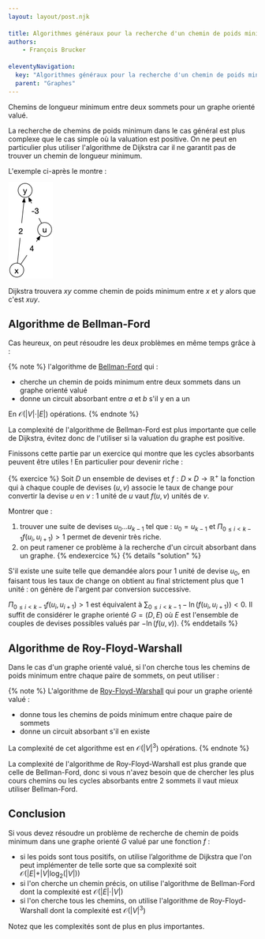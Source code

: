 ```yaml
---
layout: layout/post.njk

title: Algorithmes généraux pour la recherche d'un chemin de poids minimum
authors: 
    - François Brucker

eleventyNavigation:
  key: "Algorithmes généraux pour la recherche d'un chemin de poids minimum"
  parent: "Graphes"
---
```


<!-- début résumé -->

Chemins de longueur minimum entre deux sommets pour un graphe orienté valué.

<!-- fin résumé -->

La recherche de chemins de poids minimum dans le cas général est plus complexe que le cas simple où la valuation est positive. On ne peut en particulier plus utiliser l'algorithme de Dijkstra car il ne garantit pas de trouver un chemin de longueur minimum.

L'exemple ci-après le montre :

![chemin poids négatif](chemin_poids_negatif.png)

Dijkstra trouvera $xy$ comme chemin de poids minimum entre $x$ et $y$ alors que c'est $xuy$.

## Algorithme de Bellman-Ford

Cas heureux, on peut résoudre les deux problèmes en même temps grâce à :

{% note %}
l'algorithme de [Bellman-Ford](https://fr.wikipedia.org/wiki/Algorithme_de_Bellman-Ford) qui :

* cherche un chemin de poids minimum entre deux sommets dans un graphe orienté valué
* donne un circuit absorbant entre $a$ et $b$ s'il y en a un

En $\mathcal{O}(\vert V \vert \cdot \vert E \vert)$ opérations.
{% endnote %}

La complexité de l'algorithme de Bellman-Ford est plus importante que celle de Dijkstra, évitez donc de l'utiliser si la valuation du graphe est positive.

Finissons cette partie par un exercice qui montre que les cycles absorbants peuvent être utiles ! En particulier pour devenir riche :

{% exercice %}
Soit $D$ un ensemble de devises et $f: D \times D \rightarrow \mathbb{R}^+$ la fonction qui à chaque couple de devises $(u, v)$ associe le taux de change pour convertir la devise $u$ en $v$ : 1 unité de $u$ vaut $f(u, v)$ unités de $v$.

Montrer que :

1. trouver une suite de devises $u_0\dots u_{k-1}$ tel que : $u_0 = u_{k-1}$ et $\Pi_{0 \leq i < k-1}f(u_i, u_{i+1}) > 1$ permet de devenir très riche.
2. on peut ramener ce problème à la recherche d'un circuit absorbant dans un graphe.
{% endexercice %}
{% details "solution" %}

S'il existe une suite telle que demandée alors pour 1 unité de devise $u_0$, en faisant tous les taux de change on obtient au final strictement plus que 1 unité : on génère de l'argent par conversion successive.

$\Pi_{0 \leq i < k-1}f(u_i, u_{i+1}) > 1$ est équivalent à $\sum_{0 \leq i < k-1}-\ln(f(u_i, u_{i+1})) < 0$. Il suffit de considérer le graphe orienté $G=(D, E)$ où $E$ est l'ensemble de couples de devises possibles valués par $-\ln(f(u, v))$.
{% enddetails %}

## Algorithme de Roy-Floyd-Warshall

Dans le cas d'un graphe orienté valué, si l'on cherche tous les chemins de poids minimum entre chaque paire de sommets, on peut utiliser :

{% note %}
L'algorithme de [Roy-Floyd-Warshall](https://fr.wikipedia.org/wiki/Algorithme_de_Floyd-Warshall) qui pour un graphe orienté valué :

* donne tous les chemins de poids minimum entre chaque paire de sommets
* donne un circuit absorbant s'il en existe

La complexité de cet algorithme est en $\mathcal{O}(\vert V \vert ^3)$ opérations.
{% endnote %}

La complexité de l'algorithme de Roy-Floyd-Warshall est plus grande que celle de Bellman-Ford, donc si vous n'avez besoin que de chercher les plus cours chemins ou les cycles absorbants entre 2 sommets il vaut mieux utiliser Bellman-Ford.

## Conclusion

Si vous devez résoudre un problème de recherche de chemin de poids minimum dans une graphe orienté $G$ valué par une fonction $f$ :

* si les poids sont tous positifs, on utilise l’algorithme de Dijkstra que l'on peut implémenter de telle sorte que sa complexité soit $\mathcal{O}(\vert E \vert + \vert V \vert\log_2(\vert V \vert))$
* si l'on cherche un chemin précis, on utilise l'algorithme de Bellman-Ford dont la complexité est $\mathcal{O}(\vert E \vert \cdot \vert V \vert)$
* si l'on cherche tous les chemins, on utilise l'algorithme de Roy-Floyd-Warshall dont la complexité est $\mathcal{O}(\vert V \vert^3)$

Notez que les complexités sont de plus en plus importantes.
